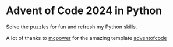 # Advent of Code 2024 in Python
Solve the puzzles for fun and refresh my Python skills.


A lot of thanks to [mcpower](https://github.com/mcpower) for the amazing template [adventofcode](https://github.com/mcpower/adventofcode)
